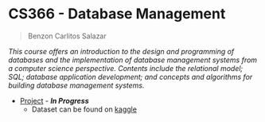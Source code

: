 # CS366 - Database Management
> Benzon Carlitos Salazar

*This course offers an introduction to the design and programming of databases and the implementation of database management systems from a computer science perspective. Contents include the relational model; SQL; database application development; and concepts and algorithms for building database management systems.*

- [Project](./Project) - ***In Progress***
	- Dataset can be found on [kaggle](https://www.kaggle.com/)